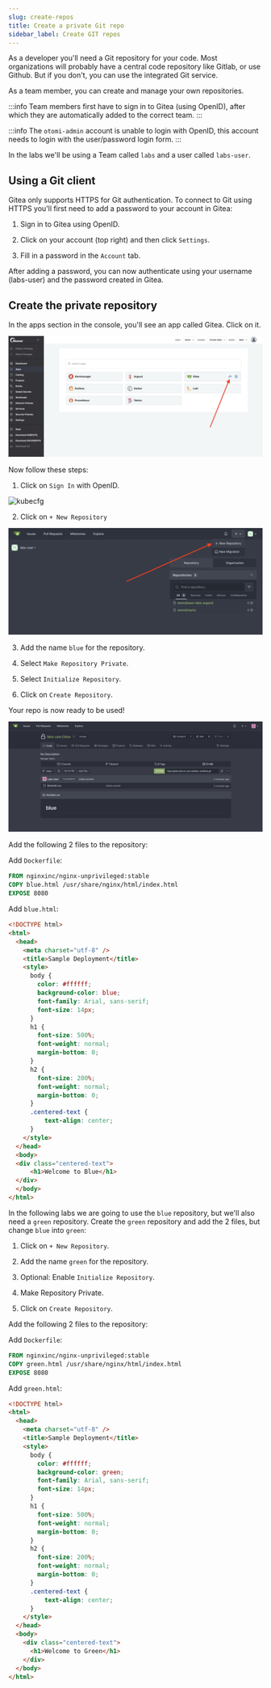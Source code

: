 ```yaml
---
slug: create-repos
title: Create a private Git repo
sidebar_label: Create GIT repos
---
```


As a developer you'll need a Git repository for your code. Most organizations will probably have a central code repository like Gitlab, or use Github. But if you don't, you can use the integrated Git service.

As a team member, you can create and manage your own repositories.

:::info
Team members first have to sign in to Gitea (using OpenID), after which they are automatically added to the correct team.
:::

:::info
The `otomi-admin` account is unable to login with OpenID, this account needs to login with the user/password login form.
:::

In the labs we'll be using a Team called `labs` and a user called `labs-user`.

## Using a Git client

Gitea only supports HTTPS for Git authentication. To connect to Git using HTTPS you'll first need to add a password to your account in Gitea:

1. Sign in to Gitea using OpenID.

2. Click on your account (top right) and then click `Settings`.

3. Fill in a password in the `Account` tab.

After adding a password, you can now authenticate using your username (labs-user) and the password created in Gitea.

## Create the private repository

In the apps section in the console, you'll see an app called Gitea. Click on it.

![kubecfg](../../img/team-app-gitea.png)

Now follow these steps:

1. Click on `Sign In` with OpenID.

![kubecfg](../../img/gitea-openid.png)

2. Click on `+ New Repository`

![kubecfg](../../img/new-gitea-repo.png)

3. Add the name `blue` for the repository.

4. Select `Make Repository Private`.

5. Select `Initialize Repository`.

6. Click on `Create Repository`.

Your repo is now ready to be used!

![kubecfg](../../img/new-gitea-repo-ready.png)

Add the following 2 files to the repository:

Add `Dockerfile`:

```Dockerfile
FROM nginxinc/nginx-unprivileged:stable
COPY blue.html /usr/share/nginx/html/index.html
EXPOSE 8080
```

Add `blue.html`:

```html
<!DOCTYPE html>
<html>
  <head>
    <meta charset="utf-8" />
    <title>Sample Deployment</title>
    <style>
      body {
        color: #ffffff;
        background-color: blue;
        font-family: Arial, sans-serif;
        font-size: 14px;
      }
      h1 {
        font-size: 500%;
        font-weight: normal;
        margin-bottom: 0;
      }
      h2 {
        font-size: 200%;
        font-weight: normal;
        margin-bottom: 0;
      }
      .centered-text {
          text-align: center;
      }
    </style>
  </head>
  <body>
  <div class="centered-text">
      <h1>Welcome to Blue</h1>
  </div>
  </body>
</html>
```

In the following labs we are going to use the `blue` repository, but we'll also need a `green` repository. 
Create the `green` repository and add the 2 files, but change `blue` into `green`:

1. Click on `+ New Repository`.

2. Add the name `green` for the repository.

3. Optional: Enable `Initialize Repository`.

4. Make Repository Private.

5. Click on `Create Repository`.

Add the following 2 files to the repository:

Add `Dockerfile`:

```Dockerfile
FROM nginxinc/nginx-unprivileged:stable
COPY green.html /usr/share/nginx/html/index.html
EXPOSE 8080
```

Add `green.html`:

```html
<!DOCTYPE html>
<html>
  <head>
    <meta charset="utf-8" />
    <title>Sample Deployment</title>
    <style>
      body {
        color: #ffffff;
        background-color: green;
        font-family: Arial, sans-serif;
        font-size: 14px;
      }
      h1 {
        font-size: 500%;
        font-weight: normal;
        margin-bottom: 0;
      }
      h2 {
        font-size: 200%;
        font-weight: normal;
        margin-bottom: 0;
      }
      .centered-text {
          text-align: center;
      }
    </style>
  </head>
  <body>
    <div class="centered-text">
      <h1>Welcome to Green</h1>
    </div>
  </body>
</html>
```
